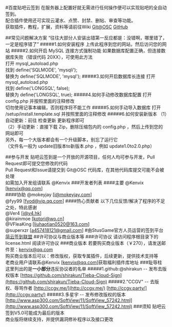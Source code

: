 #百度贴吧云签到
在服务器上配置好就无需进行任何操作便可以实现贴吧的全自动签到。     
配合插件使用还可实现云灌水、点赞、封禁、删帖、审查等功能。     
获取插件，教程，扩展，资料等请前往Wiki [Git@OSC](https://git.oschina.net/kenvix/Tieba-Cloud-Sign/wikis/home) [GitHub](https://github.com/MoeNetwork/Tieba-Cloud-Sign/wiki)              

##常见问题解决方案
“往往大部分人安装出错第一反应都是：没错啊，哪里错了，一定是程序错了”
#####1.如何安装程序
上传此程序到您的网站，然后访问您的网站
#####2.如何开启 MySQL 连接方式强制功能
如果数据库配置正确，但连接数据库失败（错误代码 20XX），可使用此方法     
打开   mysql_autoload.php     
找到   define('SQLMODE', 'mysqli');     
替换为 define('SQLMODE', 'mysql');
#####3.如何开启数据库长连接
打开   mysql_autoload.php     
找到   define('LONGSQL', false);     
替换为 define('LONGSQL', true); 
#####4.如何手动修改数据库配置
打开 config.php 并按照里面的注释修改     
切勿使用记事本编辑，否则程序将不能工作
#####5.如何手动导入数据库
打开 /setup/install.template.sql 并按照里面的注释修改
#####6.如何安装新版本
（1）自动更新：前往 检查更新 更新程序即可     
（2）手动更新：直接下载 Zip，删除压缩包内的 config.php ，然后上传到您的网站即可     
另外，每一个大版本都会有一个升级脚本，别忘了运行它     
（文件名一般为 update旧版本to新版本.php ，例如 update1.0to2.0.php）

##参与开发
贴吧云签到是一个开放的开源项目，任何人均可参与开发，Pull Request即可提交您修改的代码     
Pull Request和Issue请提交到 Git@OSC 代码库，在其他代码库提交可能不会被处理     
如需加入开发组请联系 @Kenvix 
###开发者列表
####主要
@Kenvix [kenvix@qq.com]     
####协助
@mokeyjay [i@mokeyjay.com]     
@fyy99 [fyod@vip.qq.com]
####热心贡献者
以下几位反馈/解决了程序的不足之处，特此感谢     
@Ver4 [i@v4.hk]     
@kirainmoe [kotori@wo.cn]     
@VFleaKing [liuhaotian0520@163.com]     
@superxzr [a457418121@gmail.com]
#由StusGame官方人员运营的签到平台
[简云签到联盟](https://tbsign.cn)
##许可协议与商业版本等
###许可协议
请访问程序根目录下的 license.html 阅读许可协议
###商业版本
若要购买商业版本（￥270），请发送邮件至：kenvix@qq.com     
购买商业版本后可以：修改版权，获取专属插件，后续更新，提供技术支持等     
老商业用户请联系@Kenvix [kenvix@qq.com]获取福利插件库地址
###耻辱柱
这里列出的是**一小部分**违反协议者的名单
#####1.github:@shirakun -- 发布去版权版本
[https://github.com/shirakun/Tieba-Cloud-Sign](https://github.com/shirakun/Tieba-Cloud-Sign)
#####2."CCGV" -- 去版权、辱骂作者
[http://ccgv.me/](http://ccgv.me/)  [http://ccgv.party/](http://ccgv.party/)
#####3.多星宇 -- 发布修改版权的版本
[http://www.asp300.com/SoftView/11/SoftView_57242.html](http://www.asp300.com/SoftView/11/SoftView_57242.html)
###须知
贴吧云签到V5.0可能成为最后的版本     
商业版将继续支持，并提供漏洞修补程序以及接口更改